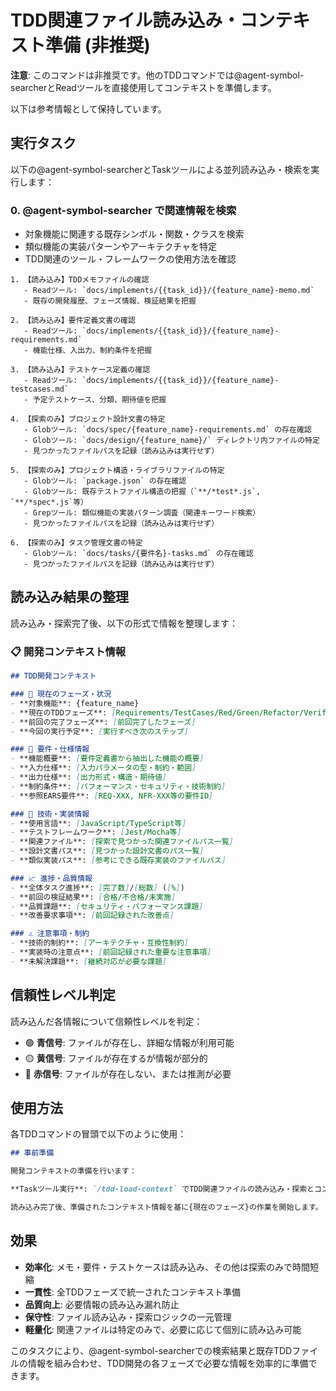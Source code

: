 # TDD関連ファイル読み込み・コンテキスト準備 (非推奨)

**注意**: このコマンドは非推奨です。他のTDDコマンドでは@agent-symbol-searcherとReadツールを直接使用してコンテキストを準備します。

以下は参考情報として保持しています。

## 実行タスク

以下の@agent-symbol-searcherとTaskツールによる並列読み込み・検索を実行します：

### 0. **@agent-symbol-searcher で関連情報を検索**
   - 対象機能に関連する既存シンボル・関数・クラスを検索
   - 類似機能の実装パターンやアーキテクチャを特定
   - TDD関連のツール・フレームワークの使用方法を確認

```
1. 【読み込み】TDDメモファイルの確認
   - Readツール: `docs/implements/{{task_id}}/{feature_name}-memo.md`
   - 既存の開発履歴、フェーズ情報、検証結果を把握

2. 【読み込み】要件定義文書の確認  
   - Readツール: `docs/implements/{{task_id}}/{feature_name}-requirements.md`
   - 機能仕様、入出力、制約条件を把握

3. 【読み込み】テストケース定義の確認
   - Readツール: `docs/implements/{{task_id}}/{feature_name}-testcases.md` 
   - 予定テストケース、分類、期待値を把握

4. 【探索のみ】プロジェクト設計文書の特定
   - Globツール: `docs/spec/{feature_name}-requirements.md` の存在確認
   - Globツール: `docs/design/{feature_name}/` ディレクトリ内ファイルの特定
   - 見つかったファイルパスを記録（読み込みは実行せず）

5. 【探索のみ】プロジェクト構造・ライブラリファイルの特定
   - Globツール: `package.json` の存在確認
   - Globツール: 既存テストファイル構造の把握（`**/*test*.js`, `**/*spec*.js`等）
   - Grepツール: 類似機能の実装パターン調査（関連キーワード検索）
   - 見つかったファイルパスを記録（読み込みは実行せず）

6. 【探索のみ】タスク管理文書の特定
   - Globツール: `docs/tasks/{要件名}-tasks.md` の存在確認
   - 見つかったファイルパスを記録（読み込みは実行せず）
```

## 読み込み結果の整理

読み込み・探索完了後、以下の形式で情報を整理します：

### 📋 開発コンテキスト情報

```markdown
## TDD開発コンテキスト

### 🎯 現在のフェーズ・状況
- **対象機能**: {feature_name}
- **現在のTDDフェーズ**: [Requirements/TestCases/Red/Green/Refactor/Verify]
- **前回の完了フェーズ**: [前回完了したフェーズ]
- **今回の実行予定**: [実行すべき次のステップ]

### 📄 要件・仕様情報
- **機能概要**: [要件定義書から抽出した機能の概要]
- **入力仕様**: [入力パラメータの型・制約・範囲]
- **出力仕様**: [出力形式・構造・期待値]
- **制約条件**: [パフォーマンス・セキュリティ・技術制約]
- **参照EARS要件**: [REQ-XXX, NFR-XXX等の要件ID]

### 🔧 技術・実装情報
- **使用言語**: [JavaScript/TypeScript等]
- **テストフレームワーク**: [Jest/Mocha等]
- **関連ファイル**: [探索で見つかった関連ファイルパス一覧]
- **設計文書パス**: [見つかった設計文書のパス一覧]
- **類似実装パス**: [参考にできる既存実装のファイルパス]

### 📈 進捗・品質情報
- **全体タスク進捗**: [完了数]/[総数] ([%])
- **前回の検証結果**: [合格/不合格/未実施]
- **品質課題**: [セキュリティ・パフォーマンス課題]
- **改善要求事項**: [前回記録された改善点]

### ⚠️ 注意事項・制約
- **技術的制約**: [アーキテクチャ・互換性制約]
- **実装時の注意点**: [前回記録された重要な注意事項]
- **未解決課題**: [継続対応が必要な課題]
```

## 信頼性レベル判定

読み込んだ各情報について信頼性レベルを判定：

- 🟢 **青信号**: ファイルが存在し、詳細な情報が利用可能
- 🟡 **黄信号**: ファイルが存在するが情報が部分的
- 🔴 **赤信号**: ファイルが存在しない、または推測が必要

## 使用方法

各TDDコマンドの冒頭で以下のように使用：

```markdown
## 事前準備

開発コンテキストの準備を行います：

**Taskツール実行**: `/tdd-load-context` でTDD関連ファイルの読み込み・探索とコンテキスト準備を実行

読み込み完了後、準備されたコンテキスト情報を基に{現在のフェーズ}の作業を開始します。
```

## 効果

- **効率化**: メモ・要件・テストケースは読み込み、その他は探索のみで時間短縮
- **一貫性**: 全TDDフェーズで統一されたコンテキスト準備
- **品質向上**: 必要情報の読み込み漏れ防止
- **保守性**: ファイル読み込み・探索ロジックの一元管理
- **軽量化**: 関連ファイルは特定のみで、必要に応じて個別に読み込み可能

このタスクにより、@agent-symbol-searcherでの検索結果と既存TDDファイルの情報を組み合わせ、TDD開発の各フェーズで必要な情報を効率的に準備できます。